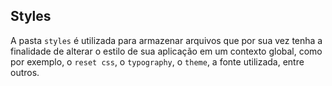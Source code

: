 ## Styles

A pasta `styles` é utilizada para armazenar arquivos que por sua vez tenha a finalidade de alterar o estilo de sua aplicação em um contexto global, como por exemplo, o `reset css`, o `typography`, o `theme`, a fonte utilizada, entre outros.
